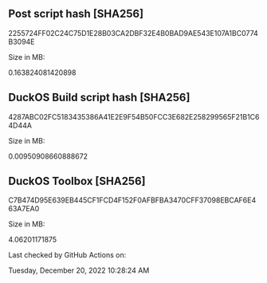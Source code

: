 ## **Post script hash [SHA256]**































2255724FF02C24C75D1E28B03CA2DBF32E4B0BAD9AE543E107A1BC0774B3094E































Size in MB:































0.163824081420898















































## **DuckOS Build script hash [SHA256]**















4287ABC02FC5183435386A41E2E9F54B50FCC3E682E258299565F21B1C64D44A























Size in MB:







0.00950908660888672











## **DuckOS Toolbox [SHA256]**



C7B474D95E639EB445CF1FCD4F152F0AFBFBA3470CFF37098EBCAF6E463A7EA0





Size in MB:

4.06201171875



Last checked by GitHub Actions on:

Tuesday, December 20, 2022 10:28:24 AM

